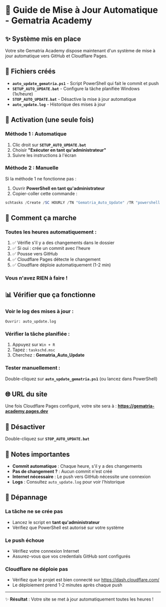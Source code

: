 # 🔄 Guide de Mise à Jour Automatique - Gematria Academy

## ✨ Système mis en place

Votre site Gematria Academy dispose maintenant d'un système de mise à jour automatique vers GitHub et Cloudflare Pages.

## 📁 Fichiers créés

- **`auto_update_gematria.ps1`** - Script PowerShell qui fait le commit et push
- **`SETUP_AUTO_UPDATE.bat`** - Configure la tâche planifiée Windows (1x/heure)
- **`STOP_AUTO_UPDATE.bat`** - Désactive la mise à jour automatique
- **`auto_update.log`** - Historique des mises à jour

## 🚀 Activation (une seule fois)

### Méthode 1 : Automatique
1. Clic droit sur **`SETUP_AUTO_UPDATE.bat`**
2. Choisir **"Exécuter en tant qu'administrateur"**
3. Suivre les instructions à l'écran

### Méthode 2 : Manuelle
Si la méthode 1 ne fonctionne pas :

1. Ouvrir **PowerShell en tant qu'administrateur**
2. Copier-coller cette commande :
```powershell
schtasks /Create /SC HOURLY /TN "Gematria_Auto_Update" /TR "powershell.exe -ExecutionPolicy Bypass -File 'D:\Apprentissage_Runes_Gematria\auto_update_gematria.ps1'" /F
```

## 🎯 Comment ça marche

### Toutes les heures automatiquement :
1. ✅ Vérifie s'il y a des changements dans le dossier
2. ✅ Si oui : crée un commit avec l'heure
3. ✅ Pousse vers GitHub
4. ✅ Cloudflare Pages détecte le changement
5. ✅ Cloudflare déploie automatiquement (1-2 min)

### Vous n'avez RIEN à faire !

## 📊 Vérifier que ça fonctionne

### Voir le log des mises à jour :
```
Ouvrir: auto_update.log
```

### Vérifier la tâche planifiée :
1. Appuyez sur `Win + R`
2. Tapez : `taskschd.msc`
3. Cherchez : **Gematria_Auto_Update**

### Tester manuellement :
Double-cliquez sur **`auto_update_gematria.ps1`**
(ou lancez dans PowerShell)

## 🌐 URL du site

Une fois Cloudflare Pages configuré, votre site sera à :
**https://gematria-academy.pages.dev**

## 🛑 Désactiver

Double-cliquez sur **`STOP_AUTO_UPDATE.bat`**

## 📝 Notes importantes

- **Commit automatique** : Chaque heure, s'il y a des changements
- **Pas de changement ?** : Aucun commit n'est créé
- **Internet nécessaire** : Le push vers GitHub nécessite une connexion
- **Logs** : Consultez `auto_update.log` pour voir l'historique

## 🔧 Dépannage

### La tâche ne se crée pas
- Lancez le script en **tant qu'administrateur**
- Vérifiez que PowerShell est autorisé sur votre système

### Le push échoue
- Vérifiez votre connexion Internet
- Assurez-vous que vos credentials GitHub sont configurés

### Cloudflare ne déploie pas
- Vérifiez que le projet est bien connecté sur https://dash.cloudflare.com/
- Le déploiement prend 1-2 minutes après chaque push

---

✨ **Résultat** : Votre site se met à jour automatiquement toutes les heures !
